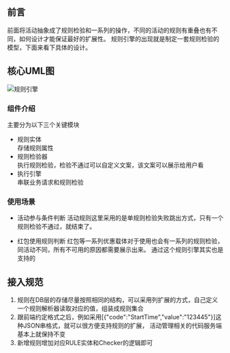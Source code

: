 ## 前言
前面将活动抽象成了规则检验和一系列的操作，不同的活动的规则有重叠也有不同，如何设计才能保证最好的扩展性。
规则引擎的出现就是制定一套规则检验的模型，下面来看下具体的设计。

## 核心UML图
![规则引擎](https://github.com/caisl/activity-platform/blob/master/activity-platform-document/src/main/document/image/规则引擎UML.png)

### 组件介绍
主要分为以下三个关键模块
- 规则实体
<br>存储规则属性
- 规则检验器
<br>执行规则检验，检验不通过可以自定义文案，该文案可以展示给用户看
- 执行引擎
<br>串联业务请求和规则检验

### 使用场景
- 活动参与条件判断
活动规则这里采用的是单规则检验失败跳出方式，只有一个规则检验不通过，就结束了。

- 红包使用规则判断
红包等一系列优惠载体对于使用也会有一系列的规则检验，同活动不同，所有不可用的原因都需要展示出来。
通过这个规则引擎其实也是支持的

## 接入规范
1. 规则在DB层的存储尽量按照相同的结构，可以采用列扩展的方式，自己定义一个规则解析器读取对应的值，组装成规则集合
2. 跟前端约定格式之后，例如采用[{"code":"StartTime","value":"123445"}]这种JSON串格式，就可以很方便支持规则的扩展，
活动管理相关的代码服务端基本上就保持不变
3. 新增规则增加对应RULE实体和Checker的逻辑即可
